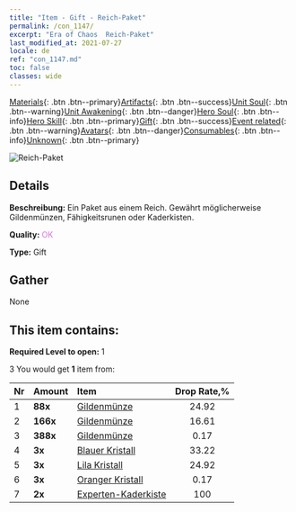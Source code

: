 ```yaml
---
title: "Item - Gift - Reich-Paket"
permalink: /con_1147/
excerpt: "Era of Chaos  Reich-Paket"
last_modified_at: 2021-07-27
locale: de
ref: "con_1147.md"
toc: false
classes: wide
---
```

 [Materials](/ItemsDE/){: .btn .btn--primary}[Artifacts](/ItemsDE/Artifacts/){: .btn .btn--success}[Unit Soul](/ItemsDE/UnitSoul/){: .btn .btn--warning}[Unit Awakening](/ItemsDE/UnitAwakening/){: .btn .btn--danger}[Hero Soul](/ItemsDE/HeroSoul/){: .btn .btn--info}[Hero Skill](/ItemsDE/HeroSkill/){: .btn .btn--primary}[Gift](/ItemsDE/Gift/){: .btn .btn--success}[Event related](/ItemsDE/Events/){: .btn .btn--warning}[Avatars](/ItemsDE/Avatars/){: .btn .btn--danger}[Consumables](/ItemsDE/Consumables/){: .btn .btn--info}[Unknown](/ItemsDE/Unknown/){: .btn .btn--primary}

 ![Reich-Paket](/images/t/i_907003.png)

## Details
 **Beschreibung:** Ein Paket aus einem Reich. Gewährt möglicherweise Gildenmünzen, Fähigkeitsrunen oder Kaderkisten.

 **Quality:** <span style="color: #DA70D6">OK</span>

 **Type:** Gift

## Gather

  None

## This item contains:

 **Required Level to open:** 1

 3 You would get **1** item  from:

  | Nr | Amount |     Item    | Drop Rate,% |
  |:---|:-------|:------------|:---------:|
  | 1 |  **88x** | [Gildenmünze](/ItemsDE/con_896/) | 24.92 | 
  | 2 |  **166x** | [Gildenmünze](/ItemsDE/con_896/) | 16.61 | 
  | 3 |  **388x** | [Gildenmünze](/ItemsDE/con_896/) | 0.17 | 
  | 4 |  **3x** | [Blauer Kristall](/ItemsDE/con_716/) | 33.22 | 
  | 5 |  **3x** | [Lila Kristall](/ItemsDE/con_720/) | 24.92 | 
  | 6 |  **3x** | [Oranger Kristall](/ItemsDE/con_730/) | 0.17 | 
  | 7 |  **2x** | [Experten-Kaderkiste](/ItemsDE/con_773/) | 100 | 
